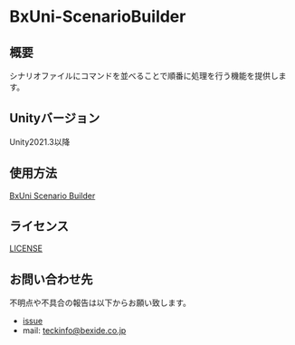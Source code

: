 # BxUni-ScenarioBuilder

## 概要
シナリオファイルにコマンドを並べることで順番に処理を行う機能を提供します。

## Unityバージョン
Unity2021.3以降

## 使用方法
[BxUni Scenario Builder](./Packages/BxUni-ScenarioBuilder/Documents~/index.md)

## ライセンス
[LICENSE](Packages/BxUni-ScenarioBuilder/LICENSE.md)

## お問い合わせ先
不明点や不具合の報告は以下からお願い致します。
- [issue](https://github.com/bexide/BxUni-ScenarioBuilder/issues)  
- mail: teckinfo@bexide.co.jp  
